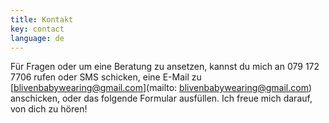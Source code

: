 ```yaml
---
title: Kontakt
key: contact
language: de
---
```

Für Fragen oder um eine Beratung zu ansetzen, kannst du mich an 079 172 7706 rufen oder SMS schicken, eine E-Mail zu [blivenbabywearing@gmail.com](mailto: blivenbabywearing@gmail.com) anschicken, oder das folgende Formular ausfüllen. Ich freue mich darauf, von dich zu hören!